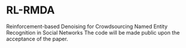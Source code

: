 # RL-RMDA
Reinforcement-based Denoising for Crowdsourcing Named Entity Recognition in Social Networks
The code will be made public upon the acceptance of the paper.
